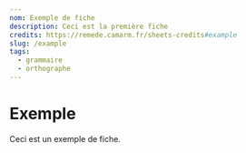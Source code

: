```yaml
---
nom: Exemple de fiche
description: Ceci est la première fiche
credits: https://remede.camarm.fr/sheets-credits#example
slug: /example
tags: 
  - grammaire
  - orthographe
---
```


# Exemple

Ceci est un exemple de fiche.
